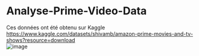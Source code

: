 # Analyse-Prime-Video-Data
Ces données ont été obtenu sur Kaggle https://www.kaggle.com/datasets/shivamb/amazon-prime-movies-and-tv-shows?resource=download  
![image](https://github.com/user-attachments/assets/1c9f434f-0935-4605-beeb-c12d5de64e2a)
